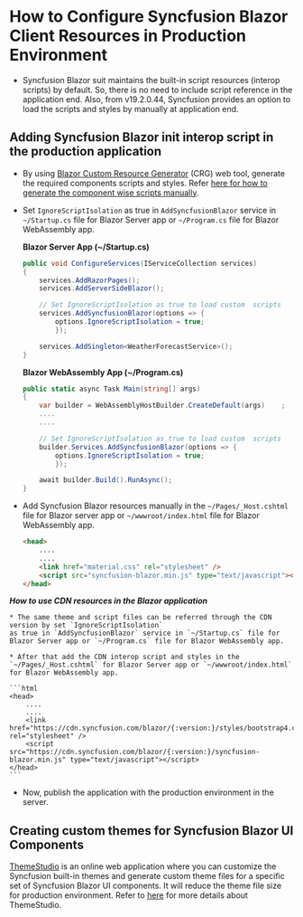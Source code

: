 # How to Configure Syncfusion Blazor Client Resources in Production Environment

* Syncfusion Blazor suit maintains the built-in script resources (interop scripts) by default. So, there is no need to include script reference in the application end. Also, from v19.2.0.44, Syncfusion provides an option to load the scripts and styles by manually at application end.

## Adding Syncfusion Blazor init interop script in the production application

* By using [Blazor Custom Resource Generator](https://blazor.syncfusion.com/crg) (CRG) web tool, generate the required components scripts and styles. Refer [here for how to generate the component wise scripts manually](../custom-resource-generator/).

* Set `IgnoreScriptIsolation` as true in `AddSyncfusionBlazor` service in `~/Startup.cs` file for Blazor Server app or `~/Program.cs` file for Blazor WebAssembly app.

    **Blazor Server App (~/Startup.cs)**
    ```csharp
    public void ConfigureServices(IServiceCollection services)
    {
        services.AddRazorPages();
        services.AddServerSideBlazor();

        // Set IgnoreScriptIsolation as true to load custom  scripts
        services.AddSyncfusionBlazor(options => {
            options.IgnoreScriptIsolation = true;
            });

        services.AddSingleton<WeatherForecastService>();
    }
    ```

    **Blazor WebAssembly App (~/Program.cs)**
    ```csharp
    public static async Task Main(string[] args)
    {
        var builder = WebAssemblyHostBuilder.CreateDefault(args)    ;
        ....
        ....

        // Set IgnoreScriptIsolation as true to load custom  scripts
        builder.Services.AddSyncfusionBlazor(options => {
            options.IgnoreScriptIsolation = true;
            });

        await builder.Build().RunAsync();
    }
    ```

* Add Syncfusion Blazor resources manually in the `~/Pages/_Host.cshtml` file for Blazor server app or `~/wwwroot/index.html` file for Blazor WebAssembly app.

    ```html
    <head>
        ....
        ....
        <link href="material.css" rel="stylesheet" />
        <script src="syncfusion-blazor.min.js" type="text/javascript"></script>
    </head>
    ```
***How to use CDN resources in the Blazor application***

    * The same theme and script files can be referred through the CDN version by set `IgnoreScriptIsolation`
    as true in `AddSyncfusionBlazor` service in `~/Startup.cs` file for Blazor Server app or `~/Program.cs` file for Blazor WebAssembly app.

    * After that add the CDN interop script and styles in the `~/Pages/_Host.cshtml` for Blazor Server app or `~/wwwroot/index.html` for Blazor WebAssembly app.

    ```html
    <head>
        ....
        ....
        <link href="https://cdn.syncfusion.com/blazor/{:version:}/styles/bootstrap4.css" rel="stylesheet" />
        <script src="https://cdn.syncfusion.com/blazor/{:version:}/syncfusion-blazor.min.js" type="text/javascript"></script>
    </head>
    ```

* Now, publish the application with the production environment in the server.

## Creating custom themes for Syncfusion Blazor UI Components

[ThemeStudio](http://ej2.syncfusion.com/themestudio/) is an online web application where you can customize the Syncfusion built-in themes and generate custom theme files for a specific set of Syncfusion Blazor UI components. It will reduce the theme file size for production environment. Refer to [here](https://blazor.syncfusion.com/documentation/appearance/theme-studio/) for more details about ThemeStudio.
